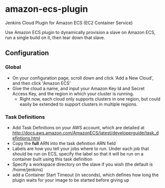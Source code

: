 amazon-ecs-plugin
=================

Jenkins Cloud Plugin for Amazon ECS (EC2 Container Service)

Use Amazon ECS plugin to dynamically provision a slave on Amazon ECS, run a single build on it, then tear down that slave.

Configuration
------------------
### Global
- On your configuration page, scroll down and click 'Add a New Cloud', and then click 'Amazon ECS'
- Give the cloud a name, and input your Amazon Key Id and Secret Access Key, and the region in which your cluster is running.
  - Right now, each cloud only supports clusters in one region, but could easily be extended to support clusters in multiple regions.

### Task Definitions
- Add Task Definitions on your AWS account, which are detailed at http://docs.aws.amazon.com/AmazonECS/latest/developerguide/task_defintions.html
- Copy the **full** ARN into the task definition ARN field
- Labels are how you tell your jobs where to run. Under each job that should be run on ECS, specify the label so that it will be run on a container built using this task definition
- Specify a workspace directory on the slave if you wish (the default is /home/jenkins)
- add a Container Start Timeout (in seconds), which defines how long the plugin waits for your image to be started before giving up
